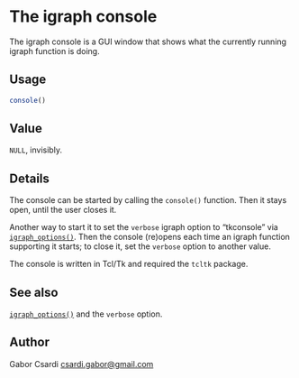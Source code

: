 # The igraph console

The igraph console is a GUI window that shows what the currently running
igraph function is doing.

## Usage

``` r
console()
```

## Value

`NULL`, invisibly.

## Details

The console can be started by calling the `console()` function. Then it
stays open, until the user closes it.

Another way to start it to set the `verbose` igraph option to
“tkconsole” via
[`igraph_options()`](https://r.igraph.org/reference/igraph_options.md).
Then the console (re)opens each time an igraph function supporting it
starts; to close it, set the `verbose` option to another value.

The console is written in Tcl/Tk and required the `tcltk` package.

## See also

[`igraph_options()`](https://r.igraph.org/reference/igraph_options.md)
and the `verbose` option.

## Author

Gabor Csardi <csardi.gabor@gmail.com>

